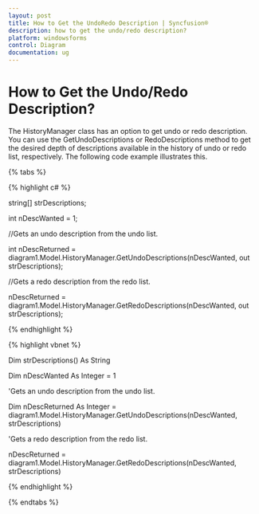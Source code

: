 ```yaml
---
layout: post
title: How to Get the UndoRedo Description | Syncfusion®
description: how to get the undo/redo description?
platform: windowsforms
control: Diagram
documentation: ug
---
```


# How to Get the Undo/Redo Description?

The HistoryManager class has an option to get undo or redo description. You can use the GetUndoDescriptions or RedoDescriptions method to get the desired depth of descriptions available in the history of undo or redo list, respectively. The following code example illustrates this.

{% tabs %}

{% highlight c# %}

string[] strDescriptions;

int nDescWanted = 1;

//Gets an undo description from the undo list.

int nDescReturned = diagram1.Model.HistoryManager.GetUndoDescriptions(nDescWanted, out strDescriptions);

//Gets a redo description from the redo list.

nDescReturned = diagram1.Model.HistoryManager.GetRedoDescriptions(nDescWanted, out strDescriptions);

{% endhighlight %}

{% highlight vbnet %}

Dim strDescriptions() As String

Dim nDescWanted As Integer = 1

'Gets an undo description from the undo list.

Dim nDescReturned As Integer = diagram1.Model.HistoryManager.GetUndoDescriptions(nDescWanted, strDescriptions)

'Gets a redo description from the redo list.

nDescReturned = diagram1.Model.HistoryManager.GetRedoDescriptions(nDescWanted, strDescriptions)

{% endhighlight %}

{% endtabs %}